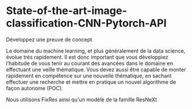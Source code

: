 # State-of-the-art-image-classification-CNN-Pytorch-API

Développez une preuve de concept

Le domaine du machine learning, et plus généralement de la data science, évolue très rapidement.
Il est donc important que vous développiez l’habitude de vous tenir au courant des avancées dans le domaine en effectuant une veille thématique.
Vous devez aussi être capable de monter rapidement en compétence sur une nouvelle thématique, en sachant effectuer une recherche
et mettre en pratique un nouvel algorithme de façon autonome (POC).

Nous utilisons FixRes ainsi qu'un modèle de la famille ResNeXt
